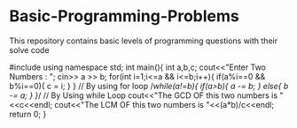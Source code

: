 # Basic-Programming-Problems
This repository contains basic levels of programming questions with their solve code


#include<iostream>
using namespace std;
int main(){
    int a,b,c;
    cout<<"Enter Two Numbers : ";
    cin>> a >> b;
    for(int i=1;i<=a && i<=b;i++){
        if(a%i==0 && b%i==0){
            c = i;
        }
    }
    // By using for loop
    /*while(a!=b){
        if(a>b){
            a -= b;
        }
        else{
            b -= a;
        }
    }*/
    // By Using while Loop
    cout<<"The GCD OF this two numbers is "<<c<<endl;
    cout<<"The LCM OF this two numbers is "<<(a*b)/c<<endl;
    return 0;
}
